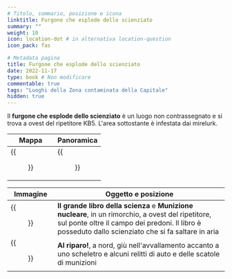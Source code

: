 ```yaml
---
# Titolo, sommario, posizione e icona
linktitle: Furgone che esplode dello scienziato
summary: ""
weight: 10
icon: location-dot # in alternativa location-question
icon_pack: fas

# Metadata pagina
title: Furgone che esplode dello scienziato
date: 2022-11-17
type: book # Non modificare
commentable: true
tags: "Luoghi della Zona contaminata della Capitale"
hidden: true
---
```


<div class="fo3">

Il **furgone che esplode dello scienziato** è un luogo non contrassegnato e si trova a ovest del ripetitore KB5. L'area sottostante è infestata dai mirelurk.

| Mappa                                       | Panoramica                                        |
| ------------------------------------------- | ------------------------------------------------- |
| {{<figure src="fo3/Scientist_truck_map.webp">}} | {{<figure src="fo3/Exploding_scientist_truck.webp">}} |

| Immagine                                                     | Oggetto e posizione                                                                                                                                                                                        |
| ------------------------------------------------------------ | ---------------------------------------------------------------------------------------------------------------------------------------------------------------------------------------------------------- |
| {{<figure src="fo3/Exploding_scientist_truck3.webp">}}           | **Il grande libro della scienza** e **Munizione nucleare**, in un rimorchio, a ovest del ripetitore, sul ponte oltre il campo dei predoni. Il libro è posseduto dallo scienziato che si fa saltare in aria |
| {{<figure src="fo3/Duck_and_Cover!_Array,_Power_Station.webp">}} | **Al riparo!**, a nord, giù nell'avvallamento accanto a uno scheletro e alcuni relitti di auto e delle scatole di munizioni                                                                                |

</div>

